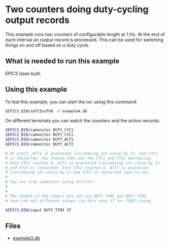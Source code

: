 # Two counters doing duty-cycling output records

This example runs two counters of configurable length at 1 Hz.
At the end of each interval an output record is processed. This
can be used for switching things on and off based on a duty cycle.

## What is needed to run this example

EPICS base built.

## Using this example

To test this example, you can start the ioc using this command:

``` bash
$EPICS_BIN/softIocPVA -d example4.db
```

On different terminals you can watch the counters and the
action records:

``` bash
$EPICS_BIN/camonitor DUTY_CYC1
$EPICS_BIN/camonitor DUTY_CYC2
$EPICS_BIN/camonitor DUTY_ACT1
$EPICS_BIN/camonitor DUTY_ACT2

# At start, ACT1 is processed (increasing its value by 1), and CYC1
# is restarted. You should then see the CYC1 and CYC2 decreasing.
# Once CYC1 reaches 0, ACT1 is processed (increasing its value by 1)
# and CYC2 is restarted. Once CYC2 reaches 0, ACT2 is processed
# (increasing its value by 1) and CYC1 is restarted (and so on).
#
# You can stop camonitor using <Ctrl+C>
#
# 
# The length of the timers are set via DUTY_TIM1 and DUTY_TIM2.
# Your can set different values (in this case 37 for TIM2) using

$EPICS_BIN/caput DUTY_TIM2 37
```

## Files

* [example3.db](example3.db)
